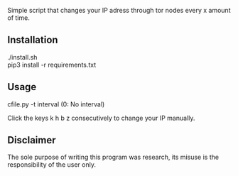 Simple script that changes your IP adress through tor nodes every x amount of time.  
  
## Installation  

./install.sh  
pip3 install -r requirements.txt  
  
## Usage  
  
cfile.py -t interval (0: No interval)  
    
Click the keys k h b z consecutively to change your IP manually.  
  
## Disclaimer  
The sole purpose of writing this program was research, its misuse is the responsibility of the user only.
